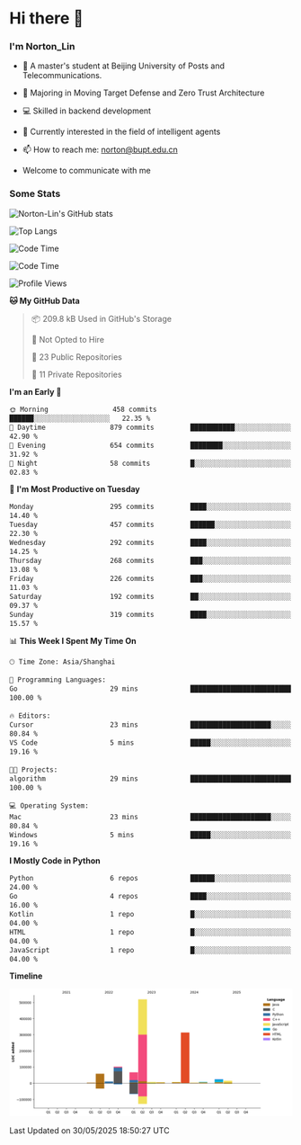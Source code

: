 
# Hi there 👋

### I'm Norton_Lin
- 🏫 A master's student at Beijing University of Posts and Telecommunications.
- 🌱 Majoring in Moving Target Defense and Zero Trust Architecture
- 💻 Skilled in backend development
- 🤖 Currently interested in the field of intelligent agents
- 📫 How to reach me: [norton@bupt.edu.cn](mailto:norton@bupt.edu.cn)

- Welcome to communicate with me

### Some Stats
![Norton-Lin's GitHub stats](https://github-readme-stats.vercel.app/api?username=Norton-Lin&count_private=true&show_icons=true&theme=radical)

![Top Langs](https://github-readme-stats.vercel.app/api/top-langs/?username=Norton-Lin&langs_count=10&layout=compact)

![Code Time](https://github-readme-stats.vercel.app/api/wakatime?username=Norton_Lin)

<!--START_SECTION:waka-->
![Code Time](http://img.shields.io/badge/Code%20Time-976%20hrs%2019%20mins-blue)

![Profile Views](http://img.shields.io/badge/Profile%20Views-0-blue)

**🐱 My GitHub Data** 

> 📦 209.8 kB Used in GitHub's Storage 
 > 
> 🚫 Not Opted to Hire
 > 
> 📜 23 Public Repositories 
 > 
> 🔑 11 Private Repositories 
 > 
**I'm an Early 🐤** 

```text
🌞 Morning                458 commits         ██████░░░░░░░░░░░░░░░░░░░   22.35 % 
🌆 Daytime                879 commits         ███████████░░░░░░░░░░░░░░   42.90 % 
🌃 Evening                654 commits         ████████░░░░░░░░░░░░░░░░░   31.92 % 
🌙 Night                  58 commits          █░░░░░░░░░░░░░░░░░░░░░░░░   02.83 % 
```
📅 **I'm Most Productive on Tuesday** 

```text
Monday                   295 commits         ████░░░░░░░░░░░░░░░░░░░░░   14.40 % 
Tuesday                  457 commits         ██████░░░░░░░░░░░░░░░░░░░   22.30 % 
Wednesday                292 commits         ████░░░░░░░░░░░░░░░░░░░░░   14.25 % 
Thursday                 268 commits         ███░░░░░░░░░░░░░░░░░░░░░░   13.08 % 
Friday                   226 commits         ███░░░░░░░░░░░░░░░░░░░░░░   11.03 % 
Saturday                 192 commits         ██░░░░░░░░░░░░░░░░░░░░░░░   09.37 % 
Sunday                   319 commits         ████░░░░░░░░░░░░░░░░░░░░░   15.57 % 
```


📊 **This Week I Spent My Time On** 

```text
🕑︎ Time Zone: Asia/Shanghai

💬 Programming Languages: 
Go                       29 mins             █████████████████████████   100.00 % 

🔥 Editors: 
Cursor                   23 mins             ████████████████████░░░░░   80.84 % 
VS Code                  5 mins              █████░░░░░░░░░░░░░░░░░░░░   19.16 % 

🐱‍💻 Projects: 
algorithm                29 mins             █████████████████████████   100.00 % 

💻 Operating System: 
Mac                      23 mins             ████████████████████░░░░░   80.84 % 
Windows                  5 mins              █████░░░░░░░░░░░░░░░░░░░░   19.16 % 
```

**I Mostly Code in Python** 

```text
Python                   6 repos             ██████░░░░░░░░░░░░░░░░░░░   24.00 % 
Go                       4 repos             ████░░░░░░░░░░░░░░░░░░░░░   16.00 % 
Kotlin                   1 repo              █░░░░░░░░░░░░░░░░░░░░░░░░   04.00 % 
HTML                     1 repo              █░░░░░░░░░░░░░░░░░░░░░░░░   04.00 % 
JavaScript               1 repo              █░░░░░░░░░░░░░░░░░░░░░░░░   04.00 % 
```



**Timeline**

![Lines of Code chart](https://raw.githubusercontent.com/Norton-Lin/Norton-Lin/main/assets/bar_graph.png)


 Last Updated on 30/05/2025 18:50:27 UTC
<!--END_SECTION:waka-->
